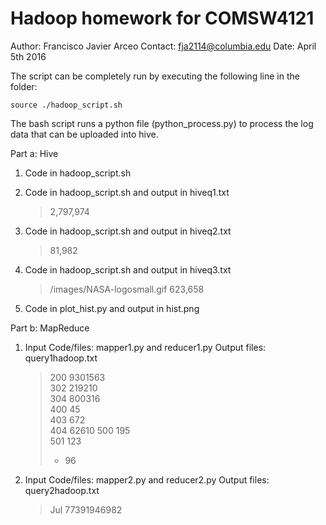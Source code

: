 # Hadoop homework for COMSW4121

Author: Francisco Javier Arceo
Contact: fja2114@columbia.edu
Date: April 5th 2016

The script can be completely run by executing the following line in the folder:

	source ./hadoop_script.sh

The bash script runs a python file (python_process.py) to process the log data that can be uploaded into hive.


Part a: Hive
1. Code in hadoop_script.sh

2. Code in hadoop_script.sh and output in hiveq1.txt
	> 2,797,974

3. Code in hadoop_script.sh and output in hiveq2.txt
	> 81,982

4. Code in hadoop_script.sh and output in hiveq3.txt
	> /images/NASA-logosmall.gif	623,658

5. Code in plot_hist.py and output in hist.png


Part b: MapReduce
1. Input Code/files: mapper1.py and reducer1.py   		Output files: query1hadoop.txt
 	> 200 9301563	
	> 302 219210	
	> 304 800316	
	> 400 45	
	> 403 672	
	> 404 62610	
	> 500 195	
	> 501 123	
	> - 96	


2. Input Code/files: mapper2.py and reducer2.py 		Output files: query2hadoop.txt
	> Jul 77391946982
